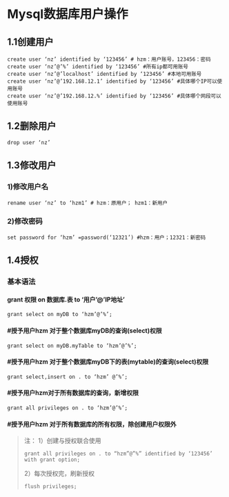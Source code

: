 # Mysql数据库用户操作

## 1.1创建用户

```shell
create user ‘nz’ identified by ‘123456’ # hzm：用户账号，123456：密码
create user ‘nz’@’%’ identified by ‘123456’ #所有ip都可用账号
create user ‘nz’@’localhost’ identified by ‘123456’ #本地可用账号
create user ‘nz’@’192.168.12.1’ identified by ‘123456’ #具体哪个IP可以使用账号
create user ‘nz’@’192.168.12.%’ identified by ‘123456’ #具体哪个网段可以使用账号
```

## 1.2删除用户

```shell
drop user ‘nz’
```

## 1.3修改用户

### 1)修改用户名

```shell
rename user ‘nz’ to ‘hzm1’ # hzm：原用户； hzm1：新用户
```

### 2)修改密码

```shell
set password for ‘hzm’ =password(‘12321’) #hzm：用户；12321：新密码
```

## 1.4授权

### 基本语法

#### grant 权限 on 数据库.表 to ‘用户’@’IP地址’

```shell
grant select on myDB to ‘hzm’@’%’;
```

#### #授予用户hzm 对于整个数据库myDB的查询(select)权限

```shell
grant select on myDB.myTable to ‘hzm’@’%’;
```

#### #授予用户hzm 对于整个数据库myDB下的表(mytable)的查询(select)权限

```shell
grant select,insert on . to ‘hzm’ @’%’;
```

#### #授予用户hzm对于所有数据库的查询，新增权限

```shell
grant all privileges on . to ‘hzm’@’%’;
```

#### #授予用户hzm 对于所有数据库的所有权限，除创建用户权限外

> 注：
> 1）创建与授权联合使用
>
> ```shell
> grant all privileges on . to “hzm”@”%” identified by ‘123456’ with grant option;
> ```
>
> 2）每次授权完，刷新授权
>
> ```shell
> flush privileges;
> ```

